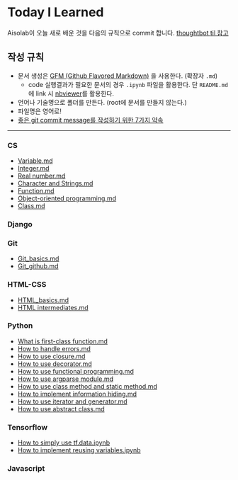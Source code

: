# Today I Learned

Aisolab이 오늘 새로 배운 것을 다음의 규칙으로 commit 합니다. [thoughtbot til 참고](https://github.com/thoughtbot/til)

## 작성 규칙
* 문서 생성은 [GFM (Github Flavored Markdown)](https://help.github.com/articles/github-flavored-markdown/) 을 사용한다. (확장자 `.md`)
	+ code 실행결과가 필요한 문서의 경우 `.ipynb` 파일을 활용한다. 단 `README.md`에 link 시 [nbviewer](https://nbviewer.jupyter.org/)를 활용한다.
* 언어나 기술명으로 폴더를 만든다. (root에 문서를 만들지 않는다.)
* 파일명은 영어로!
* [좋은 git commit message를 작성하기 위한 7가지 약속](http://meetup.toast.com/posts/106)

---
### CS
* [Variable.md](https://github.com/aisolab/TIL/blob/master/CS/Variable.md)
* [Integer.md](https://github.com/aisolab/TIL/blob/master/CS/Integer.md)
* [Real number.md](https://github.com/aisolab/TIL/blob/master/CS/Real%20number.md)
* [Character and Strings.md](https://github.com/aisolab/TIL/blob/master/CS/Character%20and%20Strings.md)
* [Function.md](https://github.com/aisolab/TIL/blob/master/CS/Function.md)
* [Object-oriented programming.md](https://github.com/aisolab/TIL/blob/master/CS/Object-oriented%20programming.md)
* [Class.md](https://github.com/aisolab/TIL/blob/master/CS/Class.md)

### Django

### Git
* [Git_basics.md](https://github.com/aisolab/TIL/blob/master/Git/Git_basics.md)
* [Git_github.md](https://github.com/aisolab/TIL/blob/master/Git/Git_github.md)

### HTML-CSS
* [HTML_basics.md](https://github.com/aisolab/TIL/blob/master/HTML-CSS/HTML_basics.md)
* [HTML intermediates.md](https://github.com/aisolab/TIL/blob/master/HTML-CSS/HTML_intermediates.md)

### Python
* [What is first-class function.md](https://github.com/aisolab/TIL/blob/master/Python/What%20is%20first-class%20function.md)
* [How to handle errors.md](https://github.com/aisolab/TIL/blob/master/Python/How%20to%20handle%20errors.md)
* [How to use closure.md](https://github.com/aisolab/TIL/blob/master/Python/How%20to%20use%20closure.md)
* [How to use decorator.md](https://github.com/aisolab/TIL/blob/master/Python/How%20to%20use%20decorator.md)
* [How to use functional programming.md](https://github.com/aisolab/TIL/blob/master/Python/How%20to%20use%20functional%20programming.md)
* [How to use argparse module.md](https://github.com/aisolab/TIL/blob/master/Python/How%20to%20use%20argparse%20module.md)
* [How to use class method and static method.md](https://github.com/aisolab/TIL/blob/master/Python/How%20to%20use%20class%20method%20and%20static%20method.md)
* [How to implement information hiding.md](https://github.com/aisolab/TIL/blob/master/Python/How%20to%20implement%20information%20hiding.md)
* [How to use iterator and generator.md](https://github.com/aisolab/TIL/blob/master/Python/How%20to%20use%20iterator%20and%20generator.md)
* [How to use abstract class.md](https://github.com/aisolab/TIL/blob/master/Python/How%20to%20use%20abstract%20class.md)

### Tensorflow
* [How to simply use tf.data.ipynb](https://nbviewer.jupyter.org/github/aisolab/TIL/blob/master/Tensorflow/How%20to%20simply%20use%20tf.data.ipynb)
* [How to implement reusing variables.ipynb](https://nbviewer.jupyter.org/github/aisolab/TIL/blob/master/Tensorflow/How%20to%20implement%20reusing%20variables.ipynb)

### Javascript